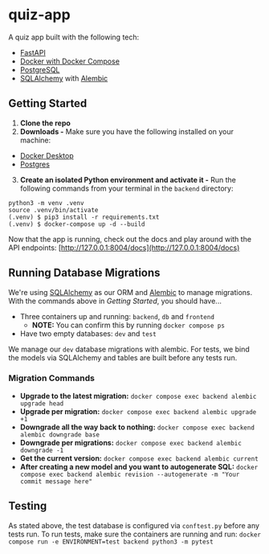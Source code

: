 # quiz-app

A quiz app built with the following tech:

- [FastAPI](https://fastapi.tiangolo.com/)
- [Docker with Docker Compose](https://docs.docker.com/compose/)
- [PostgreSQL](https://www.postgresql.org/)
- [SQLAlchemy](https://docs.sqlalchemy.org/en/20/) with [Alembic](https://alembic.sqlalchemy.org/en/latest/)

## Getting Started

1. **Clone the repo**
2. **Downloads -** Make sure you have the following installed on your machine:

- [Docker Desktop](https://docs.docker.com/get-docker/)
- [Postgres](https://www.postgresql.org/download/)

3. **Create an isolated Python environment and activate it -** Run the following commands from your terminal in the `backend` directory:

```
python3 -m venv .venv
source .venv/bin/activate
(.venv) $ pip3 install -r requirements.txt
(.venv) $ docker-compose up -d --build
```

Now that the app is running, check out the docs and play around with the API endpoints: [http://127.0.0.1:8004/docs](http://127.0.0.1:8004/docs)

## Running Database Migrations

We're using [SQLAlchemy](https://docs.sqlalchemy.org/en/20/index.html) as our ORM and [Alembic](https://alembic.sqlalchemy.org/en/latest/) to manage migrations. With the commands above in _Getting Started_, you should have...

- Three containers up and running: `backend`, `db` and `frontend`
  - **NOTE:** You can confirm this by running `docker compose ps`
- Have two empty databases: `dev` and `test`

We manage our `dev` database migrations with alembic. For tests, we bind the models via SQLAlchemy and tables are built before any tests run.

### Migration Commands

- **Upgrade to the latest migration:** `docker compose exec backend alembic upgrade head`
- **Upgrade per migration:** `docker compose exec backend alembic upgrade +1`
- **Downgrade all the way back to nothing:** `docker compose exec backend alembic downgrade base`
- **Downgrade per migrations:** `docker compose exec backend alembic downgrade -1`
- **Get the current version:** `docker compose exec backend alembic current`
- **After creating a new model and you want to autogenerate SQL:** `docker compose exec backend alembic revision --autogenerate -m "Your commit message here"`

## Testing

As stated above, the test database is configured via `conftest.py` before any tests run. To run tests, make sure the containers are running and run: `docker compose run -e ENVIRONMENT=test backend python3 -m pytest`
